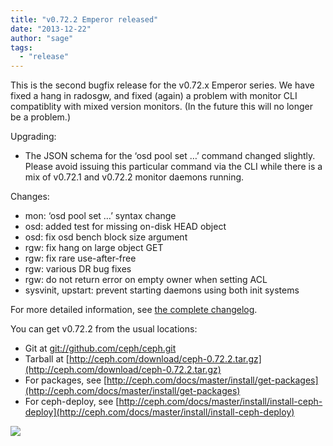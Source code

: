 ```yaml
---
title: "v0.72.2 Emperor released"
date: "2013-12-22"
author: "sage"
tags: 
  - "release"
---
```


This is the second bugfix release for the v0.72.x Emperor series. We have fixed a hang in radosgw, and fixed (again) a problem with monitor CLI compatiblity with mixed version monitors. (In the future this will no longer be a problem.)

Upgrading:

- The JSON schema for the ‘osd pool set …’ command changed slightly. Please avoid issuing this particular command via the CLI while there is a mix of v0.72.1 and v0.72.2 monitor daemons running.

Changes:

- mon: ‘osd pool set …’ syntax change
- osd: added test for missing on-disk HEAD object
- osd: fix osd bench block size argument
- rgw: fix hang on large object GET
- rgw: fix rare use-after-free
- rgw: various DR bug fixes
- rgw: do not return error on empty owner when setting ACL
- sysvinit, upstart: prevent starting daemons using both init systems

For more detailed information, see [the complete changelog](http://ceph.com/docs/master/_downloads/v0.72.2.txt).

You can get v0.72.2 from the usual locations:

- Git at [git://github.com/ceph/ceph.git](http://github.com/ceph/ceph)
- Tarball at [http://ceph.com/download/ceph-0.72.2.tar.gz](http://ceph.com/download/ceph-0.72.2.tar.gz)
- For packages, see [http://ceph.com/docs/master/install/get-packages](http://ceph.com/docs/master/install/get-packages)
- For ceph-deploy, see [http://ceph.com/docs/master/install/install-ceph-deploy](http://ceph.com/docs/master/install/install-ceph-deploy)

![](http://track.hubspot.com/__ptq.gif?a=268973&k=14&bu=http://ceph.com&r=http://ceph.com/releases/v0-72-2-emperor-released/&bvt=rss&p=wordpress)
